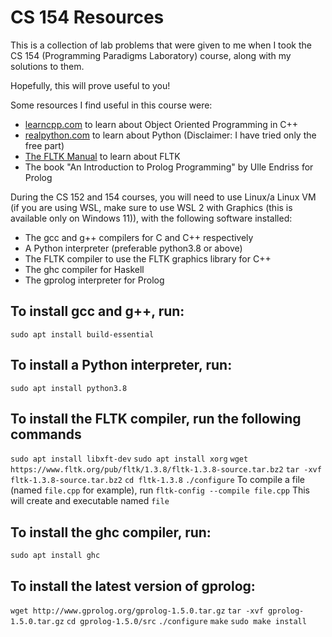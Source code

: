 # CS 154 Resources

This is a collection of lab problems that were given to me when I took the CS 154 (Programming Paradigms Laboratory) course, along with my solutions to them.

Hopefully, this will prove useful to you!

Some resources I find useful in this course were:
- [learncpp.com](https://www.learncpp.com/) to learn about Object Oriented Programming in C++
- [realpython.com](https://realpython.com/) to learn about Python (Disclaimer: I have tried only the free part)
- [The FLTK Manual](https://www.fltk.org/doc-1.3/index.html) to learn about FLTK
- The book "An Introduction to Prolog Programming" by Ulle Endriss for Prolog

During the CS 152 and 154 courses, you will need to use Linux/a Linux VM (if you are using WSL, make sure to use WSL 2 with Graphics (this is available only on Windows 11)), with the following software installed:
- The gcc and g++ compilers for C and C++ respectively
- A Python interpreter (preferable python3.8 or above)
- The FLTK compiler to use the FLTK graphics library for C++
- The ghc compiler for Haskell
- The gprolog interpreter for Prolog

## To install gcc and g++, run:
```sudo apt install build-essential```
## To install a Python interpreter, run:
```sudo apt install python3.8```
## To install the FLTK compiler, run the following commands
```sudo apt install libxft-dev```
```sudo apt install xorg```
```wget https://www.fltk.org/pub/fltk/1.3.8/fltk-1.3.8-source.tar.bz2```
```tar -xvf fltk-1.3.8-source.tar.bz2```
```cd fltk-1.3.8```
```./configure```
To compile a file (named ```file.cpp``` for example), run
```fltk-config --compile file.cpp```
This will create and executable named ```file```
## To install the ghc compiler, run:
```sudo apt install ghc```
## To install the latest version of gprolog:
```wget http://www.gprolog.org/gprolog-1.5.0.tar.gz```
```tar -xvf gprolog-1.5.0.tar.gz```
```cd gprolog-1.5.0/src```
```./configure```
```make```
```sudo make install```